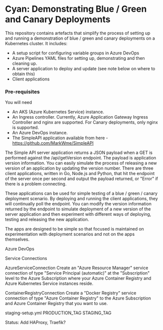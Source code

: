 # Cyan: Demonstrating Blue / Green and Canary Deployments

This repository contains artefacts that simplify the process of setting up and running a demonstration of blue / green and canary deployments on a Kubernetes cluster. It includes:

- A setup script for configuring variable groups in Azure DevOps
- Azure Pipelines YAML files for setting up, demonstrating and then cleaning up.
- A server application to deploy and update (see note below on where to obtain this)
- Client applications

### Pre-requisites

You will need

- An AKS (Azure Kubernetes Service) instance.
- An Ingress controller. Currently, Azure Application Gateway Ingress Controller and nginx are supported. For Canary deployments, only nginx is supported.
- An Azure DevOps instance.
- The SimpleAPI application available from here - https://github.com/MarkWme/SimpleAPI

The Simple API server application returns a JSON payload when a GET is performed against the /api/getVersion endpoint. The payload is application version information. You can easily simulate the process of releasing a new version of an application by updating the version number. There are three client applications, written in Go, Node.js and Python, that hit the endpoint of the server once per second and output the payload returned, or "Error" if there is a problem connecting.

These applications can be used for simple testing of a blue / green / canary deployment scenario. By deploying and running the client applications, they will continually poll the endpoint. You can modify the version information returned by the endpoint to simulate deployment of a new version of the server application and then experiment with different ways of deploying, testing and releasing the new application.

The apps are designed to be simple so that focused is maintained on experimentation with deployment scenarios and not on the apps themselves.

Azure DevOps

Service Connections

AzureServiceConnection
Create an "Azure Resource Manager" service connection of type "Service Principal (automatic)" at the "Subscription" level to the Azure Subscription where your Azure Container Registry and Azure Kubernetes Service instances reside.

ContainerRegistryConnection
Create a "Docker Registry" service connection of type "Azure Container Registry" to the Azure Subscription and Azure Container Registry that you want to use.

staging-setup.yml
PRODUCTION_TAG
STAGING_TAG

Status:
Add HAProxy, Traefik?